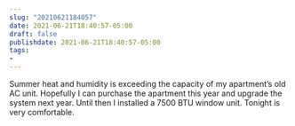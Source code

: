 ```yaml
---
slug: "20210621184057"
date: 2021-06-21T18:40:57-05:00
draft: false
publishdate: 2021-06-21T18:40:57-05:00
tags:
- 
---
```


Summer heat and humidity is exceeding the capacity of my apartment’s old AC unit. Hopefully I can purchase the apartment this year and upgrade the system next year. Until then I installed a 7500 BTU window unit. Tonight is very comfortable.
